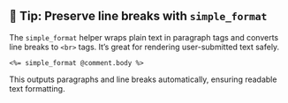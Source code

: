 ## 📄 Tip: Preserve line breaks with `simple_format`
The `simple_format` helper wraps plain text in paragraph tags and converts line breaks to `<br>` tags. It’s great for rendering user-submitted text safely.

```erb
<%= simple_format @comment.body %>
```

This outputs paragraphs and line breaks automatically, ensuring readable text formatting.